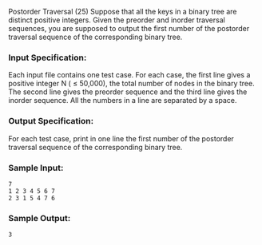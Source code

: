 Postorder Traversal (25)
Suppose that all the keys in a binary tree are distinct positive integers.
Given the preorder and inorder traversal sequences, you are supposed to output
the first number of the postorder traversal sequence of the corresponding
binary tree.

### Input Specification:

Each input file contains one test case. For each case, the first line gives a
positive integer N ( $\le$ 50,000), the total number of nodes in the binary
tree. The second line gives the preorder sequence and the third line gives the
inorder sequence. All the numbers in a line are separated by a space.

### Output Specification:

For each test case, print in one line the first number of the postorder
traversal sequence of the corresponding binary tree.

### Sample Input:

    
    
    7
    1 2 3 4 5 6 7
    2 3 1 5 4 7 6
    

### Sample Output:

    
    
    3
    

